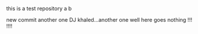 this is a test repository
a
b

new commit
another one
DJ khaled...another one
well here goes nothing
!!!
!!!!